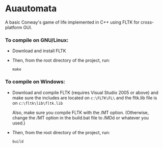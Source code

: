# Auautomata
A basic Conway's game of life implemented in C++ using FLTK for cross-platform GUI.

### To compile on GNU/Linux:
- Download and install FLTK
- Then, from the root directory of the project, run:

    ```
    make
    ```

### To compile on Windows:
- Download and compile FLTK (requires Visual Studio 2005 or above) and make sure the includes are located on `c:\FLTK\FL\` and the fltk.lib file is on `c:\fltk\lib\fltk.lib`
    
    Also, make sure you compile FLTK with the /MT option. (Otherwise, change the /MT option in the build.bat file to /MDd or whatever you used.)
- Then, from the root directory of the project, run:

    ```
    build
    ```
